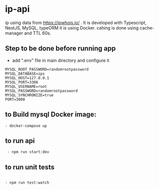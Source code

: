 # ip-api

ip using data from https://ipwhois.io/ . It is developed with Typescript, NestJS, MySQL, typeORM it is using Docker.
cahing is done using cache-manager and TTL 60s.

## Step to be done before running app

- add ".env" file in main directory and configure it

```
MYSQL_ROOT_PASSWORD=randomrootpassword
MYSQL_DATABASE=ips
MYSQL_HOST=127.0.0.1
MYSQL_PORT=3306
MYSQL_USERNAME=root
MYSQL_PASSWORD=randomrootpassword
MYSQL_SYNCHRONIZE=true
PORT=3000
```


## to Build mysql Docker image:

```
- docker-compose up
```

## to run api

```
 - npm run start:dev
```

## to run unit tests

```

- npm run test:watch

```
